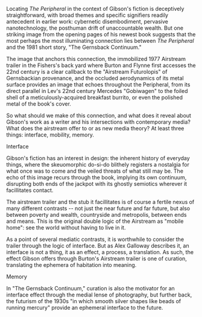 

Locating *The Peripheral* in the context of Gibson's fiction is deceptively straightforward, with broad themes and specific signifiers readily antecedent in earlier work: cybernetic disembodiment, pervasive nanotechnology, the posthuman drift of unaccountable wealth. But one striking image from the opening pages of his newest book suggests that the most perhaps the most illuminating connection lies between *The Peripheral* and the 1981 short story, "The Gernsback Continuum."

The image that anchors this connection, the immobilized 1977 Airstream trailer in the Fishers's back yard where Burton and Flynne first accesses the 22nd century is a clear callback to the "Airstream Futurolopis" of Gernsbackian provenance, and the occluded aerodynamics of its metal surface provides an image that echoes throughout the Peripheral, from its direct parallel in Lev's 22nd century Mercedes "Gobiwagen" to the foiled shell of a meticulously-acquired breakfast burrito, or even the polished metal of the book's cover.

So what should we make of this connection, and what does it reveal about Gibson's work as a writer and his intersections with contemporary media? What does the airstream offer to or as new media theory? At least three things: interface, mobility, memory.

Interface

Gibson's fiction has an interest in design: the inherent history of everyday things, where the skeuomorphic do-si-do blithely registers a nostalgia for what once was to come and the veiled threats of what still may be. The echo of this image recurs through the book, implying its own continuum, disrupting both ends of the jackpot with its ghostly semiotics wherever it facillitates contact.

The airstream trailer and the stub it facillitates is of course a fertile nexus of many different contrasts -- not just the near future and far future, but also between poverty and wealth, countryside and metropolis, between ends and means. This is the original double logic of the Airstream as "mobile home": see the world without having to live in it.

As a point of several mediatic contrasts, it is worthwhile to consider the trailer through the logic of interface. But as Alex Galloway describes it, an interface is not a thing, it as an effect, a process, a translation. As such, the effect Gibson offers through Burton's Airstream trailer is one of curation, translating the ephemera of habitation into meaning.

Memory

In "The Gernsback Continuum," curation is also the motivator for an interface effect through the medial lense of photography, but further back, the futurism of the 1930s "in which smooth silver shapes like beads of running mercury" provide an ephemeral interface to the future. 



